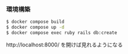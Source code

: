 ### 環境構築
```bash
$ docker compose build
$ docker compose up -d
$ docker compose exec ruby rails db:create
```
http://localhost:8000/ を開けば見れるようになる
